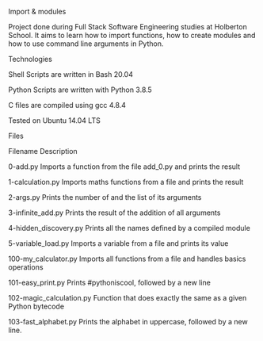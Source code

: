 Import & modules

Project done during Full Stack Software Engineering studies at Holberton School. It aims to learn how to import functions, how to create modules and how to use command line arguments in Python.



Technologies

Shell Scripts are written in Bash 20.04

Python Scripts are written with Python 3.8.5

C files are compiled using gcc 4.8.4

Tested on Ubuntu 14.04 LTS

Files

Filename	Description

0-add.py	Imports a function from the file add_0.py and prints the result

1-calculation.py	Imports maths functions from a file and prints the result

2-args.py	Prints the number of and the list of its arguments

3-infinite_add.py	Prints the result of the addition of all arguments

4-hidden_discovery.py	Prints all the names defined by a compiled module

5-variable_load.py	Imports a variable from a file and prints its value

100-my_calculator.py	Imports all functions from a file and handles basics operations

101-easy_print.py	Prints #pythoniscool, followed by a new line

102-magic_calculation.py	Function that does exactly the same as a given Python bytecode

103-fast_alphabet.py	Prints the alphabet in uppercase, followed by a new line.
